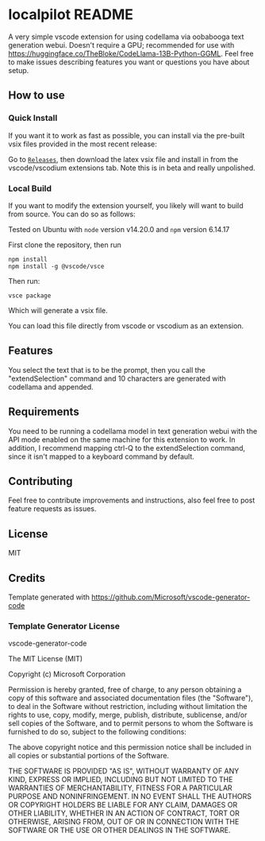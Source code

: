 # localpilot README

A very simple vscode extension for using codellama via oobabooga text generation webui. Doesn't require a GPU; recommended for use with https://huggingface.co/TheBloke/CodeLlama-13B-Python-GGML. Feel free to make issues describing features you want or questions you have about setup.

## How to use

### Quick Install
If you want it to work as fast as possible, you can install via the pre-built vsix files provided in the most recent release:

Go to [`Releases`](https://github.com/balisujohn/localpilot/releases/), then download the latex vsix file and install in from the vscode/vscodium extensions tab.  Note this is in beta and really unpolished.

### Local Build


If you want to modify the extension yourself, you likely will want to build from source. You can do so as follows:

Tested on Ubuntu with `node` version v14.20.0 and `npm` version 6.14.17


First clone the repository, then run 
````
npm install
npm install -g @vscode/vsce
````

Then run:
````
vsce package
````
Which will generate a vsix file. 

You can load this file directly from vscode or vscodium as an extension.

## Features

You select the text that is to be the prompt, then you call the "extendSelection" command and 10 characters are generated with codellama and appended. 

## Requirements

You need to be running a codellama model in text generation webui with the API mode enabled on the same machine for this extension to work. In addition, I recommend mapping ctrl-Q to the extendSelection command, since it isn't mapped to a keyboard command by default.

## Contributing
Feel free to contribute improvements and instructions, also feel free to post feature requests as issues.


## License
MIT


## Credits
Template generated with https://github.com/Microsoft/vscode-generator-code



### Template Generator License
vscode-generator-code

The MIT License (MIT)

Copyright (c) Microsoft Corporation

Permission is hereby granted, free of charge, to any person obtaining a copy
of this software and associated documentation files (the "Software"), to deal
in the Software without restriction, including without limitation the rights
to use, copy, modify, merge, publish, distribute, sublicense, and/or sell
copies of the Software, and to permit persons to whom the Software is
furnished to do so, subject to the following conditions:

The above copyright notice and this permission notice shall be included in all
copies or substantial portions of the Software.

THE SOFTWARE IS PROVIDED "AS IS", WITHOUT WARRANTY OF ANY KIND, EXPRESS OR
IMPLIED, INCLUDING BUT NOT LIMITED TO THE WARRANTIES OF MERCHANTABILITY,
FITNESS FOR A PARTICULAR PURPOSE AND NONINFRINGEMENT. IN NO EVENT SHALL THE
AUTHORS OR COPYRIGHT HOLDERS BE LIABLE FOR ANY CLAIM, DAMAGES OR OTHER
LIABILITY, WHETHER IN AN ACTION OF CONTRACT, TORT OR OTHERWISE, ARISING FROM,
OUT OF OR IN CONNECTION WITH THE SOFTWARE OR THE USE OR OTHER DEALINGS IN THE
SOFTWARE.
